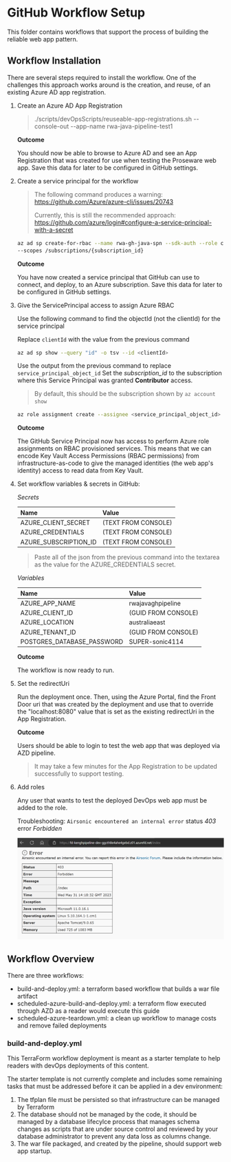 # GitHub Workflow Setup
This folder contains workflows that support the process of building the reliable web app pattern.

## Workflow Installation
There are several steps required to install the workflow. One of the challenges this approach
works around is the creation, and reuse, of an existing Azure AD app registration.

1. Create an Azure AD App Registration

    > ./scripts/devOpsScripts/reuseable-app-registrations.sh --console-out --app-name rwa-java-pipeline-test1

    **Outcome**

    You should now be able to browse to Azure AD and see an App Registration that was created
    for use when testing the Proseware web app. Save this data for later to be configured
    in GitHub settings.

1. Create a service principal for the workflow

    <!-- TODO: Explore GH Federated Credentials to replace client-secret -->
    > The following command produces a warning:
    >     https://github.com/Azure/azure-cli/issues/20743
    > 
    > Currently, this is still the recommended approach:
    >     https://github.com/azure/login#configure-a-service-principal-with-a-secret

    ```bash
    az ad sp create-for-rbac --name rwa-gh-java-spn --sdk-auth --role contributor \
    --scopes /subscriptions/{subscription_id}
    ```

    **Outcome**

    You have now created a service principal that GitHub can use to connect, and deploy, to an Azure subscription.
    Save this data for later to be configured in GitHub settings.

1. Give the ServicePrincipal access to assign Azure RBAC

    Use the following command to find the objectId (not the clientId) for the service principal

    Replace `clientId` with the value from the previous command
    ```bash
    az ad sp show --query "id" -o tsv --id <clientId>
    ```

    Use the output from the previous command to replace `service_principal_object_id`
    Set the *subscription_id* to the subscription where this Service Principal was granted **Contributor** access.

    > By default, this should be the subscription shown by `az account show`

    ```bash
    az role assignment create --assignee <service_principal_object_id> --role "User Access Administrator" --scope /subscriptions/<subscription_id>
    ```

    **Outcome**

    The GitHub Service Principal now has access to perform Azure role assignments on RBAC provisioned services. This means that we can encode Key Vault Access Permissions (RBAC permissions) from infrastructure-as-code to give the managed identities (the web app's identity) access to read data from Key Vault.

1. Set workflow variables & secrets in GitHub:

    *Secrets*

    |Name                       |Value                |
    |---------------------------|---------------------|
    |AZURE_CLIENT_SECRET        | (TEXT FROM CONSOLE) |
    |AZURE_CREDENTIALS          | (TEXT FROM CONSOLE) |
    |AZURE_SUBSCRIPTION_ID      | (TEXT FROM CONSOLE) |

    > Paste all of the json from the previous command into the textarea as
        the value for the AZURE_CREDENTIALS secret.

    *Variables*

    |Name                       |Value                |
    |---------------------------|---------------------|
    |AZURE_APP_NAME             | rwajavaghpipeline   |
    |AZURE_CLIENT_ID            | (GUID FROM CONSOLE) |
    |AZURE_LOCATION             | australiaeast       |
    |AZURE_TENANT_ID            | (GUID FROM CONSOLE) |
    |POSTGRES_DATABASE_PASSWORD | SUPER-sonic4114    |

    **Outcome**

    The workflow is now ready to run.


1. Set the redirectUri

    Run the deployment once. Then, using the Azure Portal, find the Front Door uri
    that was created by the deployment and use that to override the "localhost:8080"
    value that is set as the existing redirectUri in the App Registration.

    **Outcome**

    Users should be able to login to test the web app that was deployed via AZD pipeline.

    > It may take a few minutes for the App Registration to be updated successfully to support testing.

1. Add roles

    Any user that wants to test the deployed DevOps web app must be added to the role.

    Troubleshooting: `Airsonic encountered an internal error` status *403* error *Forbidden*

    ![#Image of RBAC Error for 403 Forbidden](../../docs/assets/airsonic-missing-role-assignment-error.png)


## Workflow Overview
There are three workflows:
- build-and-deploy.yml: a terraform based workflow that builds a war file artifact
- scheduled-azure-build-and-deploy.yml: a terraform flow executed through AZD as a reader would execute this guide
- scheduled-azure-teardown.yml: a clean up workflow to manage costs and remove failed deployments

### build-and-deploy.yml

This TerraForm workflow deployment is meant as a starter template to help readers with devOps
deployments of this content.

The starter template is not currently complete and includes some remaining tasks that must
be addressed before it can be applied in a dev environment:

1. The tfplan file must be persisted so that infrastructure can be managed by Terraform
1. The database should not be managed by the code, it should be managed by a database lifecylce process that manages schema changes as scripts that are under source control and reviewed by your database administrator to prevent any data loss as columns change.
1. The war file packaged, and created by the pipeline, should support web app startup.
